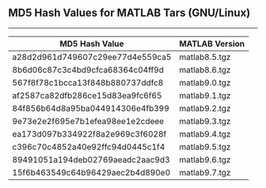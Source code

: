 ## MD5 Hash Values for MATLAB Tars (GNU/Linux)
---
|MD5 Hash Value                  |MATLAB Version|
|--------------------------------|--------------|
|a28d2d961d749607c29ee77d4e559ca5|matlab8.5.tgz |
|8b6d06c87c3c4bd9cfca68364c04ff9d|matlab8.6.tgz |
|567f8f78c1bcca13f848b880737ddfc8|matlab9.0.tgz |
|af2587ca82dfb286ce15d83ea9fc6f65|matlab9.1.tgz |
|84f856b64d8a95ba044914306e4fb399|matlab9.2.tgz |
|9e73e2e2f695e7b1efea98ee1e2cdeee|matlab9.3.tgz |
|ea173d097b334922f8a2e969c3f6028f|matlab9.4.tgz |
|c396c70c4852a40e92ffc94d0445c1f4|matlab9.5.tgz |
|89491051a194deb02769aeadc2aac9d3|matlab9.6.tgz |
|15f6b463549c64b96429aec2b4d890e0|matlab9.7.tgz |

